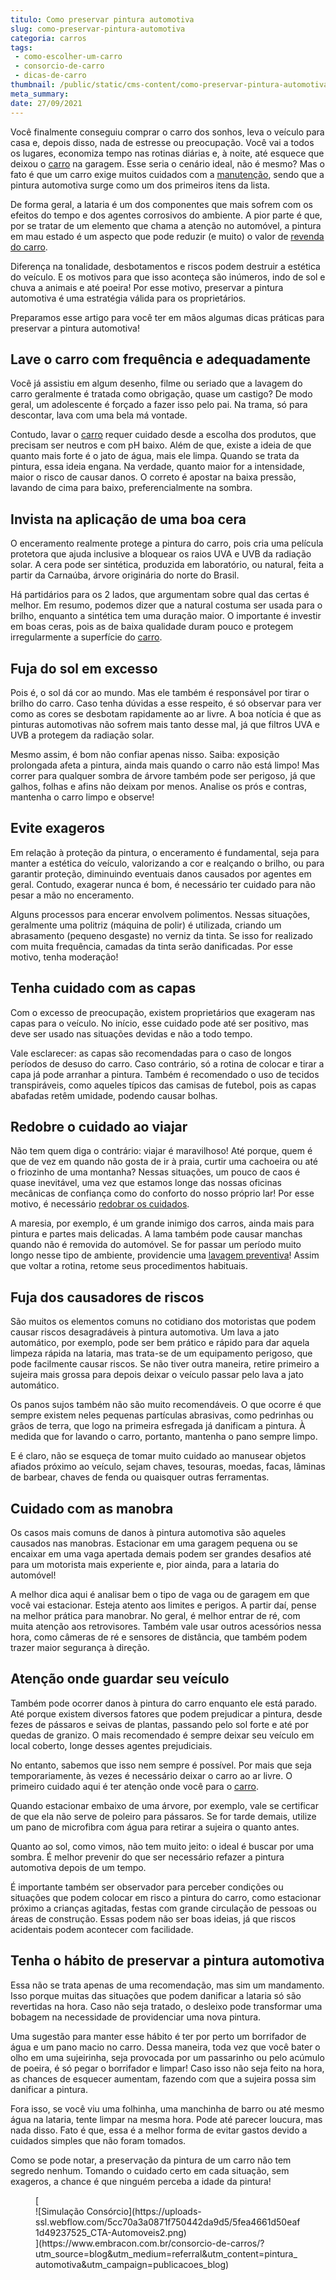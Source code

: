 ```yaml
---
titulo: Como preservar pintura automotiva
slug: como-preservar-pintura-automotiva
categoria: carros
tags:
 - como-escolher-um-carro
 - consorcio-de-carro
 - dicas-de-carro
thumbnail: /public/static/cms-content/como-preservar-pintura-automotiva.jpg
meta_summary: 
date: 27/09/2021
---
```

Você finalmente conseguiu comprar o carro dos sonhos, leva o veículo para casa e, depois disso, nada de estresse ou preocupação. Você vai a todos os lugares, economiza tempo nas rotinas diárias e, à noite, até esquece que deixou o [carro](https://www.embracon.com.br/blog/como-comprar-um-carro-seminovo-com-o-consorcio) na garagem. Esse seria o cenário ideal, não é mesmo? Mas o fato é que um carro exige muitos cuidados com a [manutenção](https://www.embracon.com.br/blog/saiba-qual-a-importancia-de-realizar-as-revisoes-regulares-do-carro), sendo que a pintura automotiva surge como um dos primeiros itens da lista.

De forma geral, a lataria é um dos componentes que mais sofrem com os efeitos do tempo e dos agentes corrosivos do ambiente. A pior parte é que, por se tratar de um elemento que chama a atenção no automóvel, a pintura em mau estado é um aspecto que pode reduzir (e muito) o valor de [revenda do carro](https://www.embracon.com.br/blog/os-principais-cuidados-na-hora-de-vender-o-seu-carro).

Diferença na tonalidade, desbotamentos e riscos podem destruir a estética do veículo. E os motivos para que isso aconteça são inúmeros, indo de sol e chuva a animais e até poeira! Por esse motivo, preservar a pintura automotiva é uma estratégia válida para os proprietários.

Preparamos esse artigo para você ter em mãos algumas dicas práticas para preservar a pintura automotiva!

Lave o carro com frequência e adequadamente
-------------------------------------------

Você já assistiu em algum desenho, filme ou seriado que a lavagem do carro geralmente é tratada como obrigação, quase um castigo? De modo geral, um adolescente é forçado a fazer isso pelo pai. Na trama, só para descontar, lava com uma bela má vontade.

Contudo, lavar o [carro](https://www.embracon.com.br/blog/os-melhores-carros-de-luxo-no-brasil) requer cuidado desde a escolha dos produtos, que precisam ser neutros e com pH baixo. Além de que, existe a ideia de que quanto mais forte é o jato de água, mais ele limpa. Quando se trata da pintura, essa ideia engana. Na verdade, quanto maior for a intensidade, maior o risco de causar danos. O correto é apostar na baixa pressão, lavando de cima para baixo, preferencialmente na sombra.

Invista na aplicação de uma boa cera
------------------------------------

O enceramento realmente protege a pintura do carro, pois cria uma película protetora que ajuda inclusive a bloquear os raios UVA e UVB da radiação solar. A cera pode ser sintética, produzida em laboratório, ou natural, feita a partir da Carnaúba, árvore originária do norte do Brasil.

Há partidários para os 2 lados, que argumentam sobre qual das certas é melhor. Em resumo, podemos dizer que a natural costuma ser usada para o brilho, enquanto a sintética tem uma duração maior. O importante é investir em boas ceras, pois as de baixa qualidade duram pouco e protegem irregularmente a superfície do [carro](https://www.embracon.com.br/blog/guia-completo-para-a-compra-do-primeiro-carro).

Fuja do sol em excesso
----------------------

Pois é, o sol dá cor ao mundo. Mas ele também é responsável por tirar o brilho do carro. Caso tenha dúvidas a esse respeito, é só observar para ver como as cores se desbotam rapidamente ao ar livre. A boa notícia é que as pinturas automotivas não sofrem mais tanto desse mal, já que filtros UVA e UVB a protegem da radiação solar.

Mesmo assim, é bom não confiar apenas nisso. Saiba: exposição prolongada afeta a pintura, ainda mais quando o carro não está limpo! Mas correr para qualquer sombra de árvore também pode ser perigoso, já que galhos, folhas e afins não deixam por menos. Analise os prós e contras, mantenha o carro limpo e observe!

Evite exageros
--------------

Em relação à proteção da pintura, o enceramento é fundamental, seja para manter a estética do veículo, valorizando a cor e realçando o brilho, ou para garantir proteção, diminuindo eventuais danos causados por agentes em geral. Contudo, exagerar nunca é bom, é necessário ter cuidado para não pesar a mão no enceramento.

Alguns processos para encerar envolvem polimentos. Nessas situações, geralmente uma politriz (máquina de polir) é utilizada, criando um abrasamento (pequeno desgaste) no verniz da tinta. Se isso for realizado com muita frequência, camadas da tinta serão danificadas. Por esse motivo, tenha moderação!

Tenha cuidado com as capas
--------------------------

Com o excesso de preocupação, existem proprietários que exageram nas capas para o veículo. No início, esse cuidado pode até ser positivo, mas deve ser usado nas situações devidas e não a todo tempo.

Vale esclarecer: as capas são recomendadas para o caso de longos períodos de desuso do carro. Caso contrário, só a rotina de colocar e tirar a capa já pode arranhar a pintura. Também é recomendado o uso de tecidos transpiráveis, como aqueles típicos das camisas de futebol, pois as capas abafadas retêm umidade, podendo causar bolhas.

Redobre o cuidado ao viajar
---------------------------

Não tem quem diga o contrário: viajar é maravilhoso! Até porque, quem é que de vez em quando não gosta de ir à praia, curtir uma cachoeira ou até o friozinho de uma montanha? Nessas situações, um pouco de caos é quase inevitável, uma vez que estamos longe das nossas oficinas mecânicas de confiança como do conforto do nosso próprio lar! Por esse motivo, é necessário [redobrar os cuidados](https://www.embracon.com.br/blog/os-cuidados-que-voce-precisa-ter-na-compra-de-um-carro-usado).

A maresia, por exemplo, é um grande inimigo dos carros, ainda mais para pintura e partes mais delicadas. A lama também pode causar manchas quando não é removida do automóvel. Se for passar um período muito longo nesse tipo de ambiente, providencie uma [lavagem preventiva](https://www.embracon.com.br/blog/saiba-a-importancia-da-higienizacao-automotiva)! Assim que voltar a rotina, retome seus procedimentos habituais.

Fuja dos causadores de riscos
-----------------------------

São muitos os elementos comuns no cotidiano dos motoristas que podem causar riscos desagradáveis à pintura automotiva. Um lava a jato automático, por exemplo, pode ser bem prático e rápido para dar aquela limpeza rápida na lataria, mas trata-se de um equipamento perigoso, que pode facilmente causar riscos. Se não tiver outra maneira, retire primeiro a sujeira mais grossa para depois deixar o veículo passar pelo lava a jato automático.

Os panos sujos também não são muito recomendáveis. O que ocorre é que sempre existem neles pequenas partículas abrasivas, como pedrinhas ou grãos de terra, que logo na primeira esfregada já danificam a pintura. À medida que for lavando o carro, portanto, mantenha o pano sempre limpo.

E é claro, não se esqueça de tomar muito cuidado ao manusear objetos afiados próximo ao veículo, sejam chaves, tesouras, moedas, facas, lâminas de barbear, chaves de fenda ou quaisquer outras ferramentas.

Cuidado com as manobra
----------------------

Os casos mais comuns de danos à pintura automotiva são aqueles causados nas manobras. Estacionar em uma garagem pequena ou se encaixar em uma vaga apertada demais podem ser grandes desafios até para um motorista mais experiente e, pior ainda, para a lataria do automóvel!

A melhor dica aqui é analisar bem o tipo de vaga ou de garagem em que você vai estacionar. Esteja atento aos limites e perigos. A partir daí, pense na melhor prática para manobrar. No geral, é melhor entrar de ré, com muita atenção aos retrovisores. Também vale usar outros acessórios nessa hora, como câmeras de ré e sensores de distância, que também podem trazer maior segurança à direção.

Atenção onde guardar seu veículo
--------------------------------

Também pode ocorrer danos à pintura do carro enquanto ele está parado. Até porque existem diversos fatores que podem prejudicar a pintura, desde fezes de pássaros e seivas de plantas, passando pelo sol forte e até por quedas de granizo. O mais recomendado é sempre deixar seu veículo em local coberto, longe desses agentes prejudiciais.

No entanto, sabemos que isso nem sempre é possível. Por mais que seja temporariamente, às vezes é necessário deixar o carro ao ar livre. O primeiro cuidado aqui é ter atenção onde você para o [carro](https://www.embracon.com.br/blog/4-motivos-para-voce-comprar-um-carro-novo).

Quando estacionar embaixo de uma árvore, por exemplo, vale se certificar de que ela não serve de poleiro para pássaros. Se for tarde demais, utilize um pano de microfibra com água para retirar a sujeira o quanto antes.

Quanto ao sol, como vimos, não tem muito jeito: o ideal é buscar por uma sombra. É melhor prevenir do que ser necessário refazer a pintura automotiva depois de um tempo.

É importante também ser observador para perceber condições ou situações que podem colocar em risco a pintura do carro, como estacionar próximo a crianças agitadas, festas com grande circulação de pessoas ou áreas de construção. Essas podem não ser boas ideias, já que riscos acidentais podem acontecer com facilidade.

Tenha o hábito de preservar a pintura automotiva
------------------------------------------------

Essa não se trata apenas de uma recomendação, mas sim um mandamento. Isso porque muitas das situações que podem danificar a lataria só são revertidas na hora. Caso não seja tratado, o desleixo pode transformar uma bobagem na necessidade de providenciar uma nova pintura.

Uma sugestão para manter esse hábito é ter por perto um borrifador de água e um pano macio no carro. Dessa maneira, toda vez que você bater o olho em uma sujeirinha, seja provocada por um passarinho ou pelo acúmulo de poeira, é só pegar o borrifador e limpar! Caso isso não seja feito na hora, as chances de esquecer aumentam, fazendo com que a sujeira possa sim danificar a pintura.

Fora isso, se você viu uma folhinha, uma manchinha de barro ou até mesmo água na lataria, tente limpar na mesma hora. Pode até parecer loucura, mas nada disso. Fato é que, essa é a melhor forma de evitar gastos devido a cuidados simples que não foram tomados.

Como se pode notar, a preservação da pintura de um carro não tem segredo nenhum. Tomando o cuidado certo em cada situação, sem exageros, a chance é que ninguém perceba a idade da pintura!

<figure class="w-richtext-figure-type-image w-richtext-align-center">[<div>![Simulação Consórcio](https://uploads-ssl.webflow.com/5cc70a3a0871f750442da9d5/5fea4661d50eaf1d49237525_CTA-Automoveis2.png)</div>](https://www.embracon.com.br/consorcio-de-carros/?utm_source=blog&utm_medium=referral&utm_content=pintura_automotiva&utm_campaign=publicacoes_blog)</figure>
